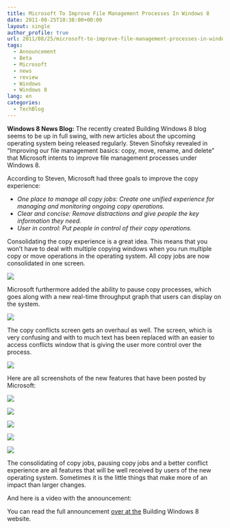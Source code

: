 ```yaml
---
title: Microsoft To Improve File Management Processes In Windows 8
date: 2011-08-25T10:38:00+00:00
layout: single
author_profile: true
url: 2011/08/25/microsoft-to-improve-file-management-processes-in-windows-8/
tags:
  - Announcement
  - Beta
  - Microsoft
  - news
  - review
  - Windows
  - Windows 8
lang: en
categories: 
  - TechBlog
---
```

**Windows 8 News Blog:** The recently created Building Windows 8 blog seems to be up in full swing, with new articles about the upcoming operating system being released regularly. Steven Sinofsky revealed in “Improving our file management basics: copy, move, rename, and delete” that Microsoft intents to improve file management processes under Windows 8.

According to Steven, Microsoft had three goals to improve the copy experience:

* _One place to manage all copy jobs: Create one unified experience for managing and monitoring ongoing copy operations._
* _Clear and concise: Remove distractions and give people the key information they need._
* _User in control: Put people in control of their copy operations._

Consolidating the copy experience is a great idea. This means that you won’t have to deal with multiple copying windows when you run multiple copy or move operations in the operating system. All copy jobs are now consolidated in one screen.

[![](http://3.bp.blogspot.com/-GyW9Zn4rJTQ/TlYdO5-eUAI/AAAAAAAAD-0/Gs0ZPSoz8Nk/s320/windows-8-copy.png)](http://3.bp.blogspot.com/-GyW9Zn4rJTQ/TlYdO5-eUAI/AAAAAAAAD-0/Gs0ZPSoz8Nk/s1600/windows-8-copy.png)

Microsoft furthermore added the ability to pause copy processes, which goes along with a new real-time throughput graph that users can display on the system.

[![](http://4.bp.blogspot.com/-KjT64vM2w70/TlYdgSH74_I/AAAAAAAAD-4/W9EdxkcZVq0/s320/windows-8-realtime.png)](http://4.bp.blogspot.com/-KjT64vM2w70/TlYdgSH74_I/AAAAAAAAD-4/W9EdxkcZVq0/s1600/windows-8-realtime.png)

The copy conflicts screen gets an overhaul as well. The screen, which is very confusing and with to much text has been replaced with an easier to access conflicts window that is giving the user more control over the process.

[![](http://3.bp.blogspot.com/-oa1yJj_WM2Q/TlYd-ZVIpxI/AAAAAAAAD-8/GOqRpyOPakQ/s320/windows-8-conflict-resolution.png)](http://3.bp.blogspot.com/-oa1yJj_WM2Q/TlYd-ZVIpxI/AAAAAAAAD-8/GOqRpyOPakQ/s1600/windows-8-conflict-resolution.png)

Here are all screenshots of the new features that have been posted by Microsoft:

[![](http://4.bp.blogspot.com/-5PmebO3tanU/TlYeN4HQS0I/AAAAAAAAD_A/vAAJtuingPI/s320/8156.Figure-4-Pause-more-details-view_thumb_5DB6E11C.png)](http://4.bp.blogspot.com/-5PmebO3tanU/TlYeN4HQS0I/AAAAAAAAD_A/vAAJtuingPI/s1600/8156.Figure-4-Pause-more-details-view_thumb_5DB6E11C.png)

[![](http://3.bp.blogspot.com/-ertuiz5mGFI/TlYeRHbDTSI/AAAAAAAAD_E/x2Cx9bdGvQk/s320/windows-8-copy-pause.png)](http://3.bp.blogspot.com/-ertuiz5mGFI/TlYeRHbDTSI/AAAAAAAAD_E/x2Cx9bdGvQk/s1600/windows-8-copy-pause.png)

[![](http://3.bp.blogspot.com/-GyW9Zn4rJTQ/TlYdO5-eUAI/AAAAAAAAD-0/Gs0ZPSoz8Nk/s320/windows-8-copy.png)](http://3.bp.blogspot.com/-GyW9Zn4rJTQ/TlYdO5-eUAI/AAAAAAAAD-0/Gs0ZPSoz8Nk/s1600/windows-8-copy.png)

[![](http://4.bp.blogspot.com/-KjT64vM2w70/TlYdgSH74_I/AAAAAAAAD-4/W9EdxkcZVq0/s320/windows-8-realtime.png)](http://4.bp.blogspot.com/-KjT64vM2w70/TlYdgSH74_I/AAAAAAAAD-4/W9EdxkcZVq0/s1600/windows-8-realtime.png)

[![](http://3.bp.blogspot.com/-oa1yJj_WM2Q/TlYd-ZVIpxI/AAAAAAAAD-8/GOqRpyOPakQ/s320/windows-8-conflict-resolution.png)](http://3.bp.blogspot.com/-oa1yJj_WM2Q/TlYd-ZVIpxI/AAAAAAAAD-8/GOqRpyOPakQ/s1600/windows-8-conflict-resolution.png)

The consolidating of copy jobs, pausing copy jobs and a better conflict experience are all features that will be well received by users of the new operating system. Sometimes it is the little things that make more of an impact than larger changes.

And here is a video with the announcement:

You can read the full announcement [over at the](http://blogs.msdn.com/b/b8/archive/2011/08/23/improving-our-file-management-basics-copy-move-rename-and-delete.aspx) Building Windows 8 website.